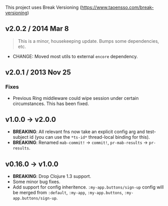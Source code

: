 This project uses Break Versioning (https://www.taoensso.com/break-versioning)

## v2.0.2 / 2014 Mar 8

> This is a minor, housekeeping update. Bumps some dependencies, etc.

 * CHANGE: Moved most utils to external `encore` dependency.


## v2.0.1 / 2013 Nov 25

### Fixes

  * Previous Ring middleware could wipe session under certain circumstances. This has been fixed.


## v1.0.0 → v2.0.0

  * **BREAKING**: All relevant fns now take an explicit config arg and test-subject id (you can use the `*ts-id*` thread-local binding for this).
  * **BREAKING**: Renamed `mab-commit!` -> `commit!`, `pr-mab-results` -> `pr-results`.


## v0.16.0 → v1.0.0

  * **BREAKING**: Drop Clojure 1.3 support.
  * Some minor bug fixes.
  * Add support for config inheritence. `:my-app.buttons/sign-up` config will be merged from `:default`, `:my-app`, `:my-app.buttons`, `:my-app.buttons/sign-up`.
